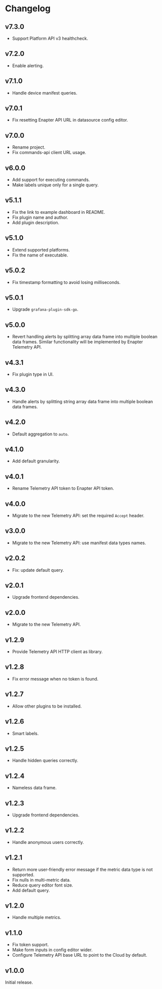 # Changelog

## v7.3.0

- Support Platform API v3 healthcheck.

## v7.2.0

- Enable alerting.

## v7.1.0

- Handle device manifest queries.

## v7.0.1

- Fix resetting Enapter API URL in datasource config editor.

## v7.0.0

- Rename project.
- Fix commands-api client URL usage.

## v6.0.0

- Add support for executing commands.
- Make labels unique only for a single query.

## v5.1.1

- Fix the link to example dashboard in README.
- Fix plugin name and author.
- Add plugin description.

## v5.1.0

- Extend supported platforms.
- Fix the name of executable.

## v5.0.2

- Fix timestamp formatting to avoid losing milliseconds.

## v5.0.1

- Upgrade `grafana-plugin-sdk-go`.

## v5.0.0

- Revert handling alerts by splitting array data frame into multiple boolean
  data frames. Similar functionality will be implemented by Enapter Telemetry
  API.

## v4.3.1

- Fix plugin type in UI.

## v4.3.0

- Handle alerts by splitting string array data frame into multiple boolean data
  frames.

## v4.2.0

- Default aggregation to `auto`.

## v4.1.0

- Add default granularity.

## v4.0.1

- Rename Telemetry API token to Enapter API token.

## v4.0.0

- Migrate to the new Telemetry API: set the required `Accept` header.

## v3.0.0

- Migrate to the new Telemetry API: use manifest data types names.

## v2.0.2

- Fix: update default query.

## v2.0.1

- Upgrade frontend dependencies.

## v2.0.0

- Migrate to the new Telemetry API.

## v1.2.9

- Provide Telemetry API HTTP client as library.

## v1.2.8

- Fix error message when no token is found.

## v1.2.7

- Allow other plugins to be installed.

## v1.2.6

- Smart labels.

## v1.2.5

- Handle hidden queries correctly.

## v1.2.4

- Nameless data frame.

## v1.2.3

- Upgrade frontend dependencies.

## v1.2.2

- Handle anonymous users correctly.

## v1.2.1

- Return more user-friendly error message if the metric data type is not
  supported.
- Fix nulls in multi-metric data.
- Reduce query editor font size.
- Add default query.

## v1.2.0

- Handle multiple metrics.

## v1.1.0

- Fix token support.
- Make form inputs in config editor wider.
- Configure Telemetry API base URL to point to the Cloud by default.

## v1.0.0

Initial release.
